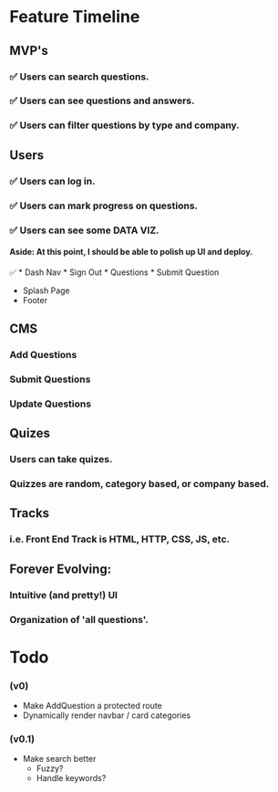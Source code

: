 # Feature Timeline

## MVP's
  ### :white_check_mark: Users can search questions.
  ### :white_check_mark: Users can see questions and answers.
  ### :white_check_mark: Users can filter questions by type and company.

## Users
  ### :white_check_mark: Users can log in.
  ### :white_check_mark: Users can mark progress on questions.
  ### :white_check_mark: Users can see some DATA VIZ.

#### Aside: At this point, I should be able to polish up UI and deploy.
  :white_check_mark: * Dash Nav
    * Sign Out
    * Questions
    * Submit Question
  * Splash Page
  * Footer

## CMS
  ### Add Questions
  ### Submit Questions
  ### Update Questions
  
## Quizes
  ### Users can take quizes. 
  ### Quizzes are random, category based, or company based. 

## Tracks
  ### i.e. Front End Track is HTML, HTTP, CSS, JS, etc. 

## Forever Evolving:
  ### Intuitive (and pretty!) UI 
  ### Organization of 'all questions'.

  # Todo
  ### (v0)
  - Make AddQuestion a protected route
  - Dynamically render navbar / card categories

### (v0.1)
  - Make search better
    - Fuzzy? 
    - Handle keywords?
